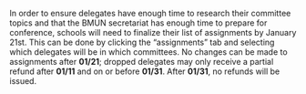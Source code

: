 In order to ensure delegates have enough time to research their committee topics and that the BMUN secretariat has enough time to prepare for conference, schools will need to finalize their list of assignments by January 21st.  This can be done by clicking the “assignments” tab and selecting which delegates will be in which committees.  No changes can be made to assignments after **01/21**; dropped delegates may only receive a partial refund after **01/11** and on or before **01/31**.  After **01/31**, no refunds will be issued.